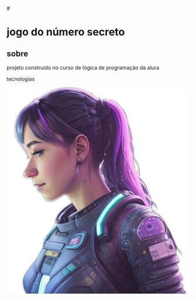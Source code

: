 #<h1>jogo do número secreto</h1>
<h2>sobre</h2>
<p>projeto construido no curso de lógica de programação da alura</p>

tecnologias
<div>

   <img src="./img/ia.png" alt="Uma pessoa olhando para a esquerda" class="container__imagem-pessoa" />
</div>
